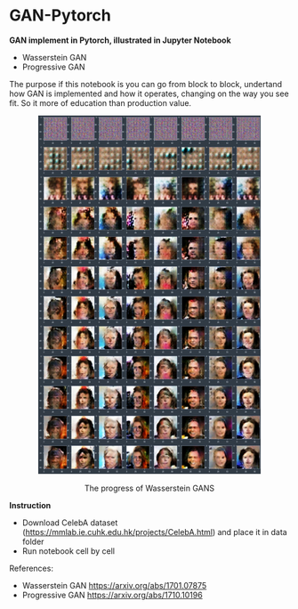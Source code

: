 # GAN-Pytorch
**GAN implement in Pytorch, illustrated in Jupyter Notebook**
- Wasserstein GAN
- Progressive GAN

The purpose if this notebook is you can go from block to block, undertand how GAN is implemented and how it operates, changing on the way you see fit. So it more of education than production value.

<p align = "center"> 
<img src='images/samples.jpg' width=400>
</p>
<p align = "center"> The progress of Wasserstein GANS </p>


**Instruction**
- Download CelebA dataset (https://mmlab.ie.cuhk.edu.hk/projects/CelebA.html) and place it in data folder 
- Run notebook cell by cell

References:
- Wasserstein GAN https://arxiv.org/abs/1701.07875
- Progressive GAN https://arxiv.org/abs/1710.10196

